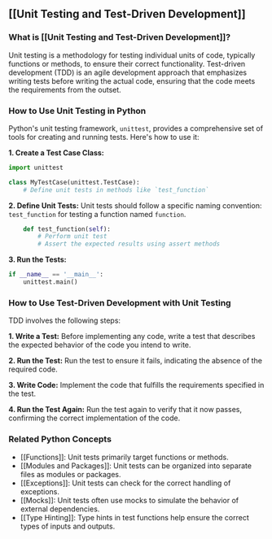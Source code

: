 ## [[Unit Testing and Test-Driven Development]]

### What is [[Unit Testing and Test-Driven Development]]?
Unit testing is a methodology for testing individual units of code, typically functions or methods, to ensure their correct functionality. Test-driven development (TDD) is an agile development approach that emphasizes writing tests before writing the actual code, ensuring that the code meets the requirements from the outset.

### How to Use Unit Testing in Python
Python's unit testing framework, `unittest`, provides a comprehensive set of tools for creating and running tests. Here's how to use it:

**1. Create a Test Case Class:**
```python
import unittest

class MyTestCase(unittest.TestCase):
    # Define unit tests in methods like `test_function`
```

**2. Define Unit Tests:**
Unit tests should follow a specific naming convention: `test_function` for testing a function named `function`.
```python
    def test_function(self):
        # Perform unit test
        # Assert the expected results using assert methods
```

**3. Run the Tests:**
```python
if __name__ == '__main__':
    unittest.main()
```

### How to Use Test-Driven Development with Unit Testing
TDD involves the following steps:

**1. Write a Test:**
Before implementing any code, write a test that describes the expected behavior of the code you intend to write.

**2. Run the Test:**
Run the test to ensure it fails, indicating the absence of the required code.

**3. Write Code:**
Implement the code that fulfills the requirements specified in the test.

**4. Run the Test Again:**
Run the test again to verify that it now passes, confirming the correct implementation of the code.

### Related Python Concepts

- [[Functions]]: Unit tests primarily target functions or methods.
- [[Modules and Packages]]: Unit tests can be organized into separate files as modules or packages.
- [[Exceptions]]: Unit tests can check for the correct handling of exceptions.
- [[Mocks]]: Unit tests often use mocks to simulate the behavior of external dependencies.
- [[Type Hinting]]: Type hints in test functions help ensure the correct types of inputs and outputs.